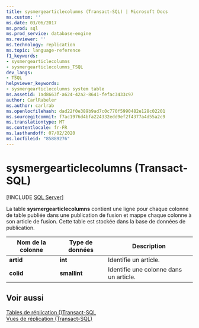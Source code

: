 ```yaml
---
title: sysmergearticlecolumns (Transact-SQL) | Microsoft Docs
ms.custom: ''
ms.date: 03/06/2017
ms.prod: sql
ms.prod_service: database-engine
ms.reviewer: ''
ms.technology: replication
ms.topic: language-reference
f1_keywords:
- sysmergearticlecolumns
- sysmergearticlecolumns_TSQL
dev_langs:
- TSQL
helpviewer_keywords:
- sysmergearticlecolumns system table
ms.assetid: 1ad8663f-a624-42a2-8641-fefac3433c97
author: CarlRabeler
ms.author: carlrab
ms.openlocfilehash: dad22f0e389b9ad7c0c770f5990482e128c02201
ms.sourcegitcommit: f7ac1976d4bfa224332edd9ef2f4377a4d55a2c9
ms.translationtype: MT
ms.contentlocale: fr-FR
ms.lasthandoff: 07/02/2020
ms.locfileid: "85889276"
---
```

# <a name="sysmergearticlecolumns-transact-sql"></a>sysmergearticlecolumns (Transact-SQL)
[!INCLUDE [SQL Server](../../includes/applies-to-version/sqlserver.md)]

  La table **sysmergearticlecolumns** contient une ligne pour chaque colonne de table publiée dans une publication de fusion et mappe chaque colonne à son article de fusion. Cette table est stockée dans la base de données de publication.  
  
|Nom de la colonne|Type de données|Description|  
|-----------------|---------------|-----------------|  
|**artid**|**int**|Identifie un article.|  
|**colid**|**smallint**|Identifie une colonne dans un article.|  
  
## <a name="see-also"></a>Voir aussi  
 [Tables de réplication &#40;&#41;Transact-SQL](../../relational-databases/system-tables/replication-tables-transact-sql.md)   
 [Vues de réplication &#40;Transact-SQL&#41;](../../relational-databases/system-views/replication-views-transact-sql.md)  
  
  

